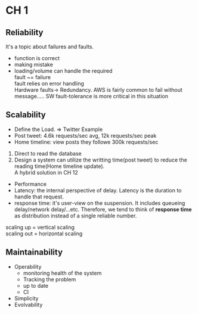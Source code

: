 
# CH 1  

## Reliability  

It's a topic about failures and faults.  
- function is correct  
- making mistake  
- loading/volume can handle the required  
fault ~= failure  
fault relies on error handling  
Hardware faults-> Redundancy. AWS is fairly common to fail without message..... SW fault-tolerance is more critical in this situation  

## Scalability  
- Define the Load. => Twitter Example  
- Post tweet: 4.6k requests/sec avg, 12k requests/sec peak  
- Home timeline: view posts they followe 300k requests/sec  
1) Direct to read the database  
2) Design a system can utilize the writting time(post tweet) to reduce the reading time(Home timeline update).  
A hybrid solution in CH 12  
- Performance  
- Latency: the internal perspective of delay. Latency is the duration to handle that request.  
- response time: it's user-view on the suspension. It includes queueing delay/network delay/...etc. Therefore, we tend to think of **response time** as distribution instead of a single reliable number.  
  

scaling up = vertical scaling  
scaling out = horizontal scaling  
  

## Maintainability  

- Operability
	- monitoring health of the system
	- Tracking the problem
	- up to date
	- CI  
- Simplicity  
- Evolvability
<!--stackedit_data:
eyJoaXN0b3J5IjpbOTk2ODU2MTE0LDE0NjEyMDg4LDM2MDU5Mj
EwNiwtMjEzNzYzMjA3MCwzNDI3NTM1MjMsMzAzNjIyNTc2LDE5
MDY4MTUwMjcsLTE1ODAzNDY4MDQsNDMxOTk3NTA3LDI0MzQxOD
IzMywzMTI4Nzg2MDgsLTM4NzM2NDYxOCwzNjE5MjEwNzIsLTMw
MjYyNzQwMSwxMDA0ODc3MDIxXX0=
-->